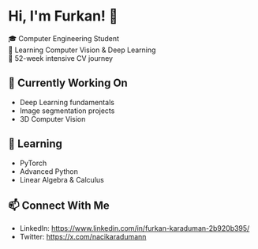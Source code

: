# Hi, I'm Furkan! 👋

🎓 Computer Engineering Student <br />
🤖 Learning Computer Vision & Deep Learning <br />
🚀 52-week intensive CV journey <br />

## 🔭 Currently Working On
- Deep Learning fundamentals
- Image segmentation projects
- 3D Computer Vision

## 🌱 Learning
- PyTorch
- Advanced Python
- Linear Algebra & Calculus

## 📫 Connect With Me
- LinkedIn: https://www.linkedin.com/in/furkan-karaduman-2b920b395/
- Twitter: https://x.com/nacikaradumann
